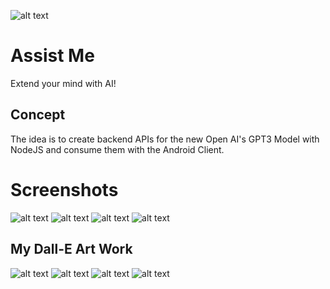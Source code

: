 ![alt text](https://github.com/Singularity-Coder/Assist-Me/blob/main/assets/logoo192.png)
# Assist Me
Extend your mind with AI!

## Concept
The idea is to create backend APIs for the new Open AI's GPT3 Model with NodeJS and consume them with the Android Client.

# Screenshots
![alt text](https://github.com/Singularity-Coder/Assist-Me/blob/main/assets/ss1.png)
![alt text](https://github.com/Singularity-Coder/Assist-Me/blob/main/assets/ss2.png)
![alt text](https://github.com/Singularity-Coder/Assist-Me/blob/main/assets/ss3.png)
![alt text](https://github.com/Singularity-Coder/Assist-Me/blob/main/assets/ss4.png)

## My Dall-E Art Work
![alt text](https://github.com/Singularity-Coder/Assist-Me/blob/main/assets/dall1.png)
![alt text](https://github.com/Singularity-Coder/Assist-Me/blob/main/assets/dall2.png)
![alt text](https://github.com/Singularity-Coder/Assist-Me/blob/main/assets/dall3.png)
![alt text](https://github.com/Singularity-Coder/Assist-Me/blob/main/assets/dall4.png)